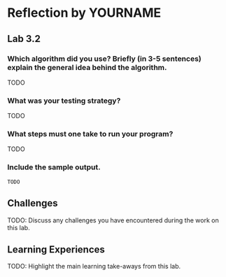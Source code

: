 # Reflection by YOURNAME

## Lab 3.2

### Which algorithm did you use? Briefly (in 3-5 sentences) explain the general idea behind the algorithm.
TODO

### What was your testing strategy?
TODO

### What steps must one take to run your program?
TODO

### Include the sample output.

```
TODO
```

## Challenges

TODO:
Discuss any challenges you have encountered during the work on this lab.

## Learning Experiences 

TODO:
Highlight the main learning take-aways from this lab.
